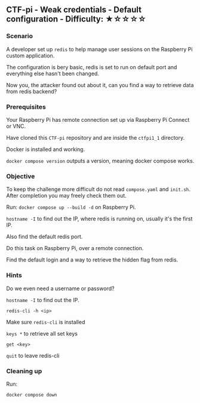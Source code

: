 ## CTF-pi - Weak credentials - Default configuration - Difficulty: ★☆☆☆☆

### Scenario 

A developer set up `redis` to help manage user sessions on the Raspberry Pi custom application.

The configuration is bery basic, redis is set to run on default port and everything else hasn't been changed.

Now you, the attacker found out about it, can you find a way to retrieve data from redis backend?


### Prerequisites

Your Raspberry Pi has remote connection set up via Raspberry Pi Connect or VNC.

Have cloned this `CTF-pi` repository and are inside the `ctfpi1_1` directory.

Docker is installed and working.

`docker compose version` outputs a version, meaning docker compose works.


### Objective

To keep the challenge more difficult do not read `compose.yaml` and `init.sh`. After completion you may freely check them out.

Run: `docker compose up --build -d` on Raspberry Pi.

`hostname -I` to find out the IP, where redis is running on, usually it's the first IP.

Also find the default redis port.

Do this task on Raspberry Pi, over a remote connection.

Find the default login and a way to retrieve the hidden flag from redis.

### **Hints**

Do we even need a username or password?

`hostname -I` to find out the IP.

`redis-cli -h <ip>`

Make sure `redis-cli` is installed

`keys *` to retrieve all set keys

`get <key>`

`quit` to leave redis-cli

### Cleaning up

Run:
```
docker compose down
```